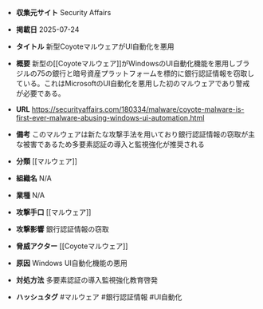 - **収集元サイト**
Security Affairs

- **掲載日**
2025-07-24

- **タイトル**
新型CoyoteマルウェアがUI自動化を悪用

- **概要**
新型の[[Coyoteマルウェア]]がWindowsのUI自動化機能を悪用しブラジルの75の銀行と暗号資産プラットフォームを標的に銀行認証情報を窃取している。これはMicrosoftのUI自動化を悪用した初のマルウェアであり警戒が必要である。

- **URL**
https://securityaffairs.com/180334/malware/coyote-malware-is-first-ever-malware-abusing-windows-ui-automation.html

- **備考**
このマルウェアは新たな攻撃手法を用いており銀行認証情報の窃取が主な被害であるため多要素認証の導入と監視強化が推奨される

- **分類**
[[マルウェア]]

- **組織名**
N/A

- **業種**
N/A

- **攻撃手口**
[[マルウェア]]

- **攻撃影響**
銀行認証情報の窃取

- **脅威アクター**
[[Coyoteマルウェア]]

- **原因**
Windows UI自動化機能の悪用

- **対処方法**
多要素認証の導入監視強化教育啓発

- **ハッシュタグ**
#マルウェア #銀行認証情報 #UI自動化
